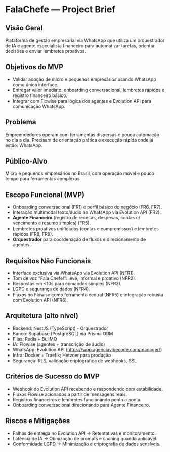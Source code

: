 # FalaChefe — Project Brief

## Visão Geral
Plataforma de gestão empresarial via WhatsApp que utiliza um orquestrador de IA e agente especialista financeiro para automatizar tarefas, orientar decisões e enviar lembretes proativos.

## Objetivos do MVP
- Validar adoção de micro e pequenos empresários usando WhatsApp como única interface.
- Entregar valor imediato: onboarding conversacional, lembretes rápidos e registro financeiro básico.
- Integrar com Flowise para lógica dos agentes e Evolution API para comunicação WhatsApp.

## Problema
Empreendedores operam com ferramentas dispersas e pouca automação no dia a dia. Precisam de orientação prática e execução rápida onde já estão: WhatsApp.

## Público-Alvo
Micro e pequenos empresários no Brasil, com operação móvel e pouco tempo para ferramentas complexas.

## Escopo Funcional (MVP)
- Onboarding conversacional (FR1) e perfil básico do negócio (FR6, FR7).
- Interação multimodal texto/áudio no WhatsApp via Evolution API (FR2).
- **Agente Financeiro** (registro de receitas, despesas, contas c/ vencimento e resumo simples) (FR5).
- Lembretes proativos unificados (contas e compromissos) e lembretes rápidos (FR8, FR9).
- **Orquestrador** para coordenação de fluxos e direcionamento de agentes.

## Requisitos Não Funcionais
- Interface exclusiva via WhatsApp via Evolution API (NFR1).
- Tom de voz "Fala Chefe!": leve, informal e proativo (NFR2).
- Respostas em <10s para comandos simples (NFR3).
- LGPD e segurança de dados (NFR4).
- Fluxos no Flowise como ferramenta central (NFR5) e integração robusta com Evolution API (NFR6).

## Arquitetura (alto nível)
- Backend: NestJS (TypeScript) - Orquestrador
- Banco: Supabase (PostgreSQL) via Prisma ORM
- Filas: Redis + BullMQ
- IA: Flowise (agentes + transcrição de áudio)
- WhatsApp: Evolution API (https://wpp.agenciavibecode.com/manager/)
- Infra: Docker + Traefik; Hetzner para produção
- Segurança: RLS, validação criptográfica de webhooks, SSL

## Critérios de Sucesso do MVP
- Webhook do Evolution API recebendo e respondendo com estabilidade.
- Fluxos Flowise acionados a partir de mensagens reais.
- Registros financeiros e lembretes funcionando ponta a ponta.
- Onboarding conversacional direcionando para Agente Financeiro.

## Riscos e Mitigações
- Falhas de entrega no Evolution API → Retentativas e monitoramento.
- Latência de IA → Otimização de prompts e caching quando aplicável.
- Conformidade LGPD → Minimização e criptografia de dados sensíveis.